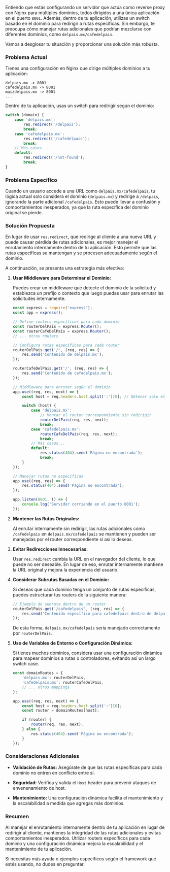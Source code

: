 Entiendo que estás configurando un servidor que actúa como reverse proxy con Nginx para múltiples dominios, todos dirigidos a una única aplicación en el puerto `8001`. Además, dentro de tu aplicación, utilizas un switch basado en el dominio para redirigir a rutas específicas. Sin embargo, te preocupa cómo manejar rutas adicionales que podrían mezclarse con diferentes dominios, como `delpais.mx/cafedelpais`.

Vamos a desglosar tu situación y proporcionar una solución más robusta.

### **Problema Actual**

Tienes una configuración en Nginx que dirige múltiples dominios a tu aplicación:

```
delpais.mx -> 8001
cafedelpais.mx -> 8001
maizdelpais.mx -> 8001
...
```

Dentro de tu aplicación, usas un switch para redirigir según el dominio:

```javascript
switch (domain) {
    case 'delpais.mx':
        res.redirect('/delpais');
        break;
    case 'cafedelpais.mx':
        res.redirect('/cafedelpais');
        break;
    // Más casos...
    default:
        res.redirect('/not-found');
        break;
}
```

### **Problema Específico**

Cuando un usuario accede a una URL como `delpais.mx/cafedelpais`, tu lógica actual solo considera el dominio (`delpais.mx`) y redirige a `/delpais`, ignorando la parte adicional `/cafedelpais`. Esto puede llevar a confusión y comportamientos inesperados, ya que la ruta específica del dominio original se pierde.

### **Solución Propuesta**

En lugar de usar `res.redirect`, que redirige al cliente a una nueva URL y puede causar pérdida de rutas adicionales, es mejor manejar el enrutamiento internamente dentro de tu aplicación. Esto permite que las rutas específicas se mantengan y se procesen adecuadamente según el dominio.

A continuación, se presenta una estrategia más efectiva:

1. **Usar Middleware para Determinar el Dominio:**

   Puedes crear un middleware que detecte el dominio de la solicitud y establezca un prefijo o contexto que luego puedas usar para enrutar las solicitudes internamente.

   ```javascript
   const express = require('express');
   const app = express();

   // Define routers específicos para cada dominio
   const routerDelPais = express.Router();
   const routerCafeDelPais = express.Router();
   // ... otros routers

   // Configura rutas específicas para cada router
   routerDelPais.get('/', (req, res) => {
       res.send('Contenido de delpais.mx');
   });

   routerCafeDelPais.get('/', (req, res) => {
       res.send('Contenido de cafedelpais.mx');
   });

   // Middleware para enrutar según el dominio
   app.use((req, res, next) => {
       const host = req.headers.host.split(':')[0]; // Obtener solo el dominio sin el puerto

       switch (host) {
           case 'delpais.mx':
               // Montar el router correspondiente sin redirigir
               routerDelPais(req, res, next);
               break;
           case 'cafedelpais.mx':
               routerCafeDelPais(req, res, next);
               break;
           // Más casos...
           default:
               res.status(404).send('Página no encontrada');
               break;
       }
   });

   // Manejar rutas no específicas
   app.use((req, res) => {
       res.status(404).send('Página no encontrada');
   });

   app.listen(8001, () => {
       console.log('Servidor corriendo en el puerto 8001');
   });
   ```

2. **Mantener las Rutas Originales:**

   Al enrutar internamente sin redirigir, las rutas adicionales como `/cafedelpais` en `delpais.mx/cafedelpais` se mantienen y pueden ser manejadas por el router correspondiente si así lo deseas.

3. **Evitar Redirecciones Innecesarias:**

   Usar `res.redirect` cambia la URL en el navegador del cliente, lo que puede no ser deseable. En lugar de eso, enrutar internamente mantiene la URL original y mejora la experiencia del usuario.

4. **Considerar Subrutas Basadas en el Dominio:**

   Si deseas que cada dominio tenga un conjunto de rutas específicas, puedes estructurar tus routers de la siguiente manera:

   ```javascript
   // Ejemplo de subruta dentro de un router
   routerDelPais.get('/cafedelpais', (req, res) => {
       res.send('Contenido específico para cafedelpais dentro de delpais.mx');
   });
   ```

   De esta forma, `delpais.mx/cafedelpais` sería manejado correctamente por `routerDelPais`.

5. **Uso de Variables de Entorno o Configuración Dinámica:**

   Si tienes muchos dominios, considera usar una configuración dinámica para mapear dominios a rutas o controladores, evitando así un largo switch case.

   ```javascript
   const domainRoutes = {
       'delpais.mx': routerDelPais,
       'cafedelpais.mx': routerCafeDelPais,
       // ... otros mappings
   };
   
   app.use((req, res, next) => {
       const host = req.headers.host.split(':')[0];
       const router = domainRoutes[host];
   
       if (router) {
           router(req, res, next);
       } else {
           res.status(404).send('Página no encontrada');
       }
   });
   ```

### **Consideraciones Adicionales**

- **Validación de Rutas:** Asegúrate de que las rutas específicas para cada dominio no entren en conflicto entre sí.
  
- **Seguridad:** Verifica y valida el `Host` header para prevenir ataques de envenenamiento de host.

- **Mantenimiento:** Una configuración dinámica facilita el mantenimiento y la escalabilidad a medida que agregas más dominios.

### **Resumen**

Al manejar el enrutamiento internamente dentro de tu aplicación en lugar de redirigir al cliente, mantienes la integridad de las rutas adicionales y evitas comportamientos inesperados. Utilizar routers específicos para cada dominio y una configuración dinámica mejora la escalabilidad y el mantenimiento de tu aplicación.

Si necesitas más ayuda o ejemplos específicos según el framework que estés usando, no dudes en preguntar.